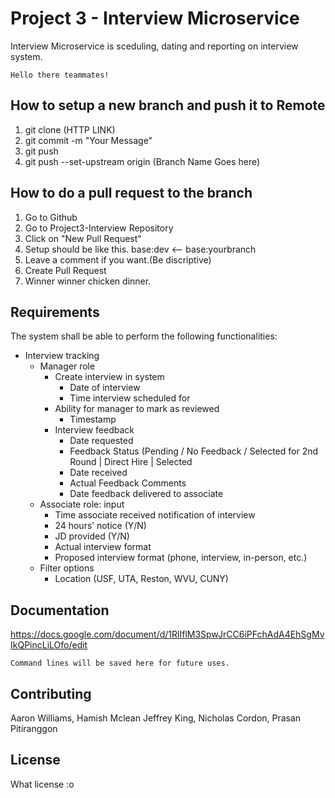# Project 3 - Interview Microservice

Interview Microservice is sceduling, dating and reporting on interview system.


```Welcome
Hello there teammates!
```
## How to setup a new branch and push it to Remote
1. git clone (HTTP LINK)
2. git commit -m "Your Message"
3. git push
4. git push --set-upstream origin (Branch Name Goes here)


## How to do a pull request to the branch
1. Go to Github
2. Go to Project3-Interview Repository
3. Click on "New Pull Request"
4. Setup should be like this.
            base:dev <-- base:yourbranch
5. Leave a comment if you want.(Be discriptive)
6. Create Pull Request
7. Winner winner chicken dinner.


## Requirements
The system shall be able to perform the following functionalities:
* Interview tracking 
    * Manager role
        * Create interview in system
            * Date of interview
            * Time interview scheduled for
        * Ability for manager to mark as reviewed
            * Timestamp
        * Interview feedback
            * Date requested
            * Feedback Status (Pending / No Feedback / Selected for 2nd Round | Direct Hire | Selected
            * Date received
            * Actual Feedback Comments
            * Date feedback delivered to associate
    * Associate role: input
        * Time associate received notification of interview
        * 24 hours’ notice (Y/N)
        * JD provided (Y/N)
        * Actual interview format
        * Proposed interview format (phone, interview, in-person, etc.)
    * Filter options
        * Location (USF, UTA, Reston, WVU, CUNY)
    
## Documentation
https://docs.google.com/document/d/1RlIflM3SpwJrCC6iPFchAdA4EhSgMvIkQPincLiLOfo/edit
```Command Line Saved
Command lines will be saved here for future uses.
```

## Contributing
Aaron Williams,
Hamish Mclean
Jeffrey King,
Nicholas Cordon,
Prasan Pitiranggon


## License
What license :o
